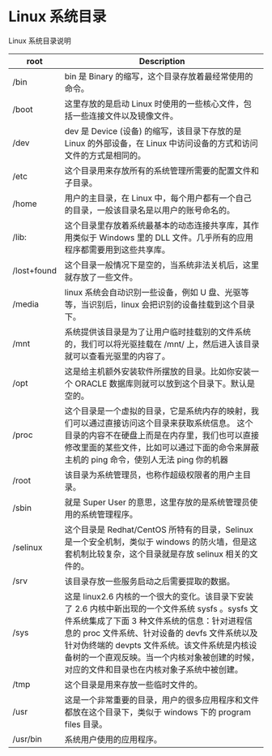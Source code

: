 # Linux 系统目录


Linux 系统目录说明
<!--more-->

| root | Description |
| ------ | ----------- |
| /bin | bin 是 Binary 的缩写，这个目录存放着最经常使用的命令。|
| /boot | 这里存放的是启动 Linux 时使用的一些核心文件，包括一些连接文件以及镜像文件。|
| /dev | dev 是 Device (设备) 的缩写，该目录下存放的是 Linux 的外部设备，在 Linux 中访问设备的方式和访问文件的方式是相同的。|
| /etc | 这个目录用来存放所有的系统管理所需要的配置文件和子目录。|
| /home | 用户的主目录，在 Linux 中，每个用户都有一个自己的目录，一般该目录名是以用户的账号命名的。|
| /lib: | 这个目录里存放着系统最基本的动态连接共享库，其作用类似于 Windows 里的 DLL 文件。几乎所有的应用程序都需要用到这些共享库。|
| /lost+found | 这个目录一般情况下是空的，当系统非法关机后，这里就存放了一些文件。|
| /media | linux 系统会自动识别一些设备，例如 U 盘、光驱等等，当识别后，linux 会把识别的设备挂载到这个目录下。|
| /mnt | 系统提供该目录是为了让用户临时挂载别的文件系统的，我们可以将光驱挂载在 /mnt/ 上，然后进入该目录就可以查看光驱里的内容了。|
| /opt | 这是给主机额外安装软件所摆放的目录。比如你安装一个 ORACLE 数据库则就可以放到这个目录下。默认是空的。|
| /proc | 这个目录是一个虚拟的目录，它是系统内存的映射，我们可以通过直接访问这个目录来获取系统信息。 这个目录的内容不在硬盘上而是在内存里，我们也可以直接修改里面的某些文件，比如可以通过下面的命令来屏蔽主机的 ping 命令，使别人无法 ping 你的机器 |
| /root | 该目录为系统管理员，也称作超级权限者的用户主目录。|
| /sbin | 就是 Super User 的意思，这里存放的是系统管理员使用的系统管理程序。|
| /selinux | 这个目录是 Redhat/CentOS 所特有的目录，Selinux 是一个安全机制，类似于 windows 的防火墙，但是这套机制比较复杂，这个目录就是存放 selinux 相关的文件的。 |
| /srv | 该目录存放一些服务启动之后需要提取的数据。|
| /sys | 这是 linux2.6 内核的一个很大的变化。该目录下安装了 2.6 内核中新出现的一个文件系统 sysfs 。sysfs 文件系统集成了下面 3 种文件系统的信息：针对进程信息的 proc 文件系统、针对设备的 devfs 文件系统以及针对伪终端的 devpts 文件系统。该文件系统是内核设备树的一个直观反映。当一个内核对象被创建的时候，对应的文件和目录也在内核对象子系统中被创建。|
| /tmp | 这个目录是用来存放一些临时文件的。|
| /usr | 这是一个非常重要的目录，用户的很多应用程序和文件都放在这个目录下，类似于 windows 下的 program files 目录。|
| /usr/bin | 系统用户使用的应用程序。|

